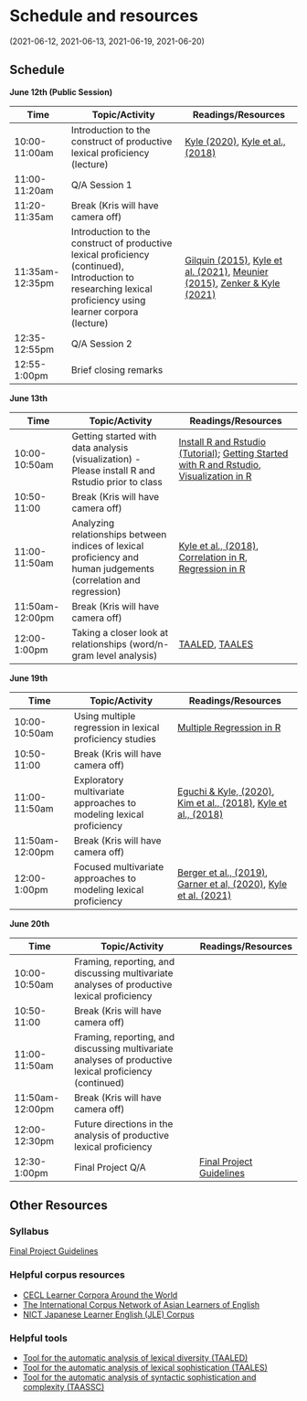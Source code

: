 # Schedule and resources
(2021-06-12, 2021-06-13, 2021-06-19, 2021-06-20)

## Schedule

**June 12th (Public Session)**

| Time | Topic/Activity | Readings/Resources |
|-----------------|----------------|----------------|
| 10:00-11:00am | Introduction to the construct of productive lexical proficiency (lecture) | [Kyle (2020)](https://github.com/kristopherkyle/TUJ-Full-2021/raw/main/docs/2020%20Kyle%20Measuring%20LexRich%20Chp.pdf), [Kyle et al., (2018)](https://github.com/kristopherkyle/TUJ-Full-2021/raw/main/docs/2018%20Kyle%20Crossley%20Berger%20BRM.pdf)|
| 11:00-11:20am | Q/A Session 1 ||
| 11:20-11:35am | Break (Kris will have camera off) ||
| 11:35am-12:35pm | Introduction to the construct of productive lexical proficiency (continued), Introduction to researching lexical proficiency using learner corpora (lecture) | [Gilquin (2015)](https://github.com/kristopherkyle/TUJ-Full-2021/raw/main/docs/Gilquin%202015%20from_design_to_collection_of_learner_corpora.pdf), [Kyle et al. (2021)](https://github.com/kristopherkyle/TUJ-Full-2021/raw/main/docs/2021%20Kyle%20Crossley%20Jarvis%20LAQ.pdf), [Meunier (2015)](https://github.com/kristopherkyle/TUJ-Full-2021/raw/main/docs/meunier%202015%20developmental_patterns_in_learner_corpora.pdf), [Zenker & Kyle (2021)](https://github.com/kristopherkyle/TUJ-Full-2021/raw/main/docs/2021%20Zenker%20Kyle%20AW.pdf)|
| 12:35-12:55pm | Q/A Session 2 ||
| 12:55-1:00pm | Brief closing remarks ||

**June 13th**

| Time | Topic/Activity | Readings/Resources |
|-----------------|----------------|----------------|
| 10:00-10:50am | Getting started with data analysis (visualization) - Please install R and Rstudio prior to class | [Install R and Rstudio (Tutorial)](https://www.datacamp.com/community/tutorials/installing-R-windows-mac-ubuntu); [Getting Started with R and Rstudio](https://kristopherkyle.github.io/IntroQuantALRM/1_Getting_started.html), [Visualization in R](https://kristopherkyle.github.io/IntroQuantALRM/2_getting_started_vis_data.html) |
| 10:50-11:00| Break (Kris will have camera off) | |
| 11:00-11:50am | Analyzing relationships between indices of lexical proficiency and human judgements (correlation and regression)|[Kyle et al., (2018)](https://github.com/kristopherkyle/TUJ-Full-2021/raw/main/docs/2018%20Kyle%20Crossley%20Berger%20BRM.pdf), [Correlation in R](https://kristopherkyle.github.io/IntroQuantALRM/9_Correlations.html), [Regression in R](https://kristopherkyle.github.io/IntroQuantALRM/10_Simple_Regression.html)|
| 11:50am-12:00pm | Break (Kris will have camera off) | |
| 12:00-1:00pm | Taking a closer look at relationships (word/n-gram level analysis)| [TAALED](https://www.linguisticanalysistools.org/taaled.html), [TAALES](https://www.linguisticanalysistools.org/taales.html)|

**June 19th**

| Time | Topic/Activity | Readings/Resources |
|-----------------|----------------|----------------|
| 10:00-10:50am |Using multiple regression in lexical proficiency studies | [Multiple Regression in R](https://kristopherkyle.github.io/IntroQuantALRM/11_Multiple_Regression.html)|
| 10:50-11:00| Break (Kris will have camera off) |
| 11:00-11:50am | Exploratory multivariate approaches to modeling lexical proficiency  | [Eguchi & Kyle, (2020)](https://github.com/kristopherkyle/TUJ-Full-2021/raw/main/docs/2020%20Eguchi%20Kyle%20MLJ.pdf), [Kim et al., (2018)](https://github.com/kristopherkyle/TUJ-Full-2021/raw/main/docs/2018%20Kim%20Crossley%20Kyle%20MLJ.pdf), [Kyle et al., (2018)](https://github.com/kristopherkyle/TUJ-Full-2021/raw/main/docs/2018%20Kyle%20Crossley%20Berger%20BRM.pdf) |
| 11:50am-12:00pm | Break (Kris will have camera off) |
| 12:00-1:00pm | Focused multivariate approaches to modeling lexical proficiency | [Berger et al., (2019)](https://github.com/kristopherkyle/TUJ-Full-2021/raw/main/docs/2019%20Berger%20Crossley%20Kyle%20AL.pdf), [Garner et al, (2020)](https://github.com/kristopherkyle/TUJ-Full-2021/raw/main/docs/2020%20Garner%20Crossley%20Kyle%20IRAL.pdf), [Kyle et al. (2021)](https://github.com/kristopherkyle/TUJ-Full-2021/raw/main/docs/2021%20Kyle%20Crossley%20Jarvis%20LAQ.pdf) |

**June 20th**

| Time | Topic/Activity | Readings/Resources |
|-----------------|----------------|----------------|
| 10:00-10:50am |Framing, reporting, and discussing multivariate analyses of productive lexical proficiency | |
| 10:50-11:00| Break (Kris will have camera off) |
| 11:00-11:50am |Framing, reporting, and discussing multivariate analyses of productive lexical proficiency (continued) | |
| 11:50am-12:00pm | Break (Kris will have camera off) |
| 12:00-12:30pm | Future directions in the analysis of productive lexical proficiency | |
| 12:30-1:00pm | Final Project Q/A| [Final Project Guidelines](https://github.com/kristopherkyle/TUJ-Public-2021/raw/main/docs/Distinguished%20Lecturer%20Series%20Project_Kyle_2021.doc) |

## Other Resources

### Syllabus
[Final Project Guidelines](https://github.com/kristopherkyle/TUJ-Public-2021/raw/main/docs/Distinguished%20Lecturer%20Series%20Project_Kyle_2021.doc)

### Helpful corpus resources
- [CECL Learner Corpora Around the World](https://uclouvain.be/en/research-institutes/ilc/cecl/learner-corpora-around-the-world.html)
- [The International Corpus Network of Asian Learners of English](http://language.sakura.ne.jp/icnale/)
- [NICT Japanese Learner English (JLE) Corpus](https://alaginrc.nict.go.jp/nict_jle/index_E.html)

### Helpful tools
- [Tool for the automatic analysis of lexical diversity (TAALED)](https://www.linguisticanalysistools.org/taaled.html)
- [Tool for the automatic analysis of lexical sophistication (TAALES)](https://www.linguisticanalysistools.org/taales.html)
- [Tool for the automatic analysis of syntactic sophistication and complexity (TAASSC)](https://www.linguisticanalysistools.org/taassc.html)
